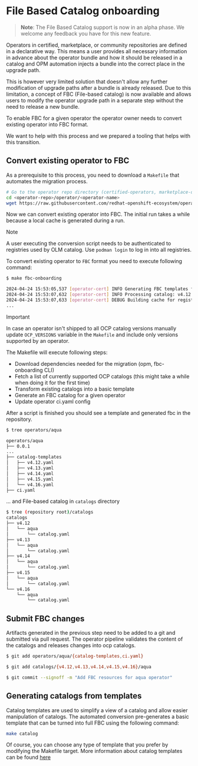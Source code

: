 # File Based Catalog onboarding

> **Note**: The File Based Catalog support is now in an alpha phase. We welcome any feedback you have for this new feature.

Operators in certified, marketplace, or community repositories are defined in a declarative way.
This means a user provides all necessary information in advance about the operator bundle and how it
should be released in a catalog and OPM automation injects a bundle into the correct place
in the upgrade path.

This is however very limited solution that doesn't allow any further modification of upgrade
paths after a bundle is already released. Due to this limitation, a concept
of FBC (File-based catalog) is now available and allows users to modify the operator upgrade
path in a separate step without the need to release a new bundle.

To enable FBC for a given operator the operator owner needs to convert
existing operator into FBC format.

We want to help with this process and we prepared a tooling that helps with this transition.

## Convert existing operator to FBC
As a prerequisite to this process, you need to download a `Makefile` that
automates the migration process.

```bash
# Go to the operator repo directory (certified-operators, marketplace-operators, community-operators-prod)
cd <operator-repo>/operator/<operator-name>
wget https://raw.githubusercontent.com/redhat-openshift-ecosystem/operator-pipelines/main/fbc/Makefile
```

Now we can convert existing operator into FBC. The initial run takes a while because
a local cache is generated during a run.

> [!NOTE]
> A user executing the conversion script needs to be authenticated to registries used by OLM catalog.
> Use `podman login` to log in into all registries.

To convert existing operator to `FBC` format you need to execute following command:

```bash
$ make fbc-onboarding

2024-04-24 15:53:05,537 [operator-cert] INFO Generating FBC templates for the following versions: ['4.12', '4.13', '4.14', '4.15', '4.16']
2024-04-24 15:53:07,632 [operator-cert] INFO Processing catalog: v4.12
2024-04-24 15:53:07,633 [operator-cert] DEBUG Building cache for registry.stage.redhat.io/redhat/community-operator-index:v4.12
...
```

> [!IMPORTANT]
> In case an operator isn't shipped to all OCP catalog versions manually update `OCP_VERSIONS`
> variable in the `Makefile` and include only versions supported by an operator.

The Makefile will execute following steps:
 - Download dependencies needed for the migration (opm, fbc-onboarding CLI)
 - Fetch a list of currently supported OCP catalogs (this might take a while when doing it for the first time)
 - Transform existing catalogs into a basic template
 - Generate an FBC catalog for a given operator
 - Update operator ci.yaml config

After a script is finished you should see a template and generated fbc in the repository.
```bash
$ tree operators/aqua

operators/aqua
├── 0.0.1
...
├── catalog-templates
│   ├── v4.12.yaml
│   ├── v4.13.yaml
│   ├── v4.14.yaml
│   ├── v4.15.yaml
│   └── v4.16.yaml
├── ci.yaml
```
... and File-based catalog in `catalogs` directory
```bash
$ tree (repository root)/catalogs
catalogs
├── v4.12
│   └── aqua
│       └── catalog.yaml
├── v4.13
│   └── aqua
│       └── catalog.yaml
├── v4.14
│   └── aqua
│       └── catalog.yaml
├── v4.15
│   └── aqua
│       └── catalog.yaml
└── v4.16
    └── aqua
        └── catalog.yaml

```

## Submit FBC changes
Artifacts generated in the previous step need to be added to a git and submitted via pull request. The operator pipeline validates the content of the catalogs and releases changes into ocp catalogs.

```bash
$ git add operators/aqua/{catalog-templates,ci.yaml}

$ git add catalogs/{v4.12,v4.13,v4.14,v4.15,v4.16}/aqua

$ git commit --signoff -m "Add FBC resources for aqua operator"
```

## Generating catalogs from templates
Catalog templates are used to simplify a view of a catalog and allow easier manipulation of catalogs. The automated conversion pre-generates a basic template that can be turned into full FBC using the following command:

```bash
make catalog
```

Of course, you can choose any type of template that you prefer by modifying the Makefile target.
More information about catalog templates can be found [here](https://olm.operatorframework.io/docs/reference/catalog-templates/)
